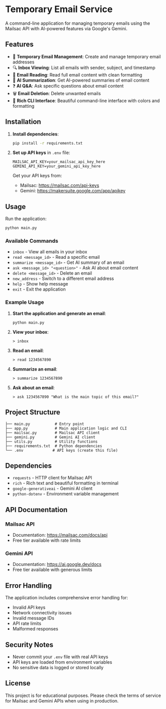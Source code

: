 # Temporary Email Service

A command-line application for managing temporary emails using the Mailsac API with AI-powered features via Google's Gemini.

## Features

- 📧 **Temporary Email Management**: Create and manage temporary email addresses
- 🔍 **Inbox Viewing**: List all emails with sender, subject, and timestamp
- 📖 **Email Reading**: Read full email content with clean formatting
- 🤖 **AI Summarization**: Get AI-powered summaries of email content
- ❓ **AI Q&A**: Ask specific questions about email content
- 🗑️ **Email Deletion**: Delete unwanted emails
- 🎨 **Rich CLI Interface**: Beautiful command-line interface with colors and formatting

## Installation

1. **Install dependencies**:
   ```bash
   pip install -r requirements.txt
   ```

2. **Set up API keys** in `.env` file:
   ```
   MAILSAC_API_KEY=your_mailsac_api_key_here
   GEMINI_API_KEY=your_gemini_api_key_here
   ```

   Get your API keys from:
   - Mailsac: https://mailsac.com/api-keys
   - Gemini: https://makersuite.google.com/app/apikey

## Usage

Run the application:
```bash
python main.py
```

### Available Commands

- `inbox` - View all emails in your inbox
- `read <message_id>` - Read a specific email
- `summarize <message_id>` - Get AI summary of an email
- `ask <message_id> "<question>"` - Ask AI about email content
- `delete <message_id>` - Delete an email
- `new_address` - Switch to a different email address
- `help` - Show help message
- `exit` - Exit the application

### Example Usage

1. **Start the application and generate an email**:
   ```
   python main.py
   ```

2. **View your inbox**:
   ```
   > inbox
   ```

3. **Read an email**:
   ```
   > read 1234567890
   ```

4. **Summarize an email**:
   ```
   > summarize 1234567890
   ```

5. **Ask about an email**:
   ```
   > ask 1234567890 "What is the main topic of this email?"
   ```

## Project Structure

```
├── main.py           # Entry point
├── app.py            # Main application logic and CLI
├── mailsac.py        # Mailsac API client
├── gemini.py         # Gemini AI client
├── utils.py          # Utility functions
├── requirements.txt  # Python dependencies
└── .env             # API keys (create this file)
```

## Dependencies

- `requests` - HTTP client for Mailsac API
- `rich` - Rich text and beautiful formatting in terminal
- `google-generativeai` - Gemini AI client
- `python-dotenv` - Environment variable management

## API Documentation

### Mailsac API
- Documentation: https://mailsac.com/docs/api
- Free tier available with rate limits

### Gemini API  
- Documentation: https://ai.google.dev/docs
- Free tier available with generous limits

## Error Handling

The application includes comprehensive error handling for:
- Invalid API keys
- Network connectivity issues
- Invalid message IDs
- API rate limits
- Malformed responses

## Security Notes

- Never commit your `.env` file with real API keys
- API keys are loaded from environment variables
- No sensitive data is logged or stored locally

## License

This project is for educational purposes. Please check the terms of service for Mailsac and Gemini APIs when using in production.